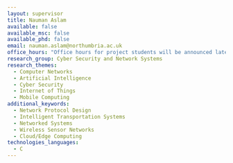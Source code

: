 ```yaml
---
layout: supervisor
title: Nauman Aslam
available: false
available_msc: false
available_phd: false
email: nauman.aslam@northumbria.ac.uk
office_hours: "Office hours for project students will be announced later. "
research_group: Cyber Security and Network Systems
research_themes:
  - Computer Networks
  - Artificial Intelligence
  - Cyber Security
  - Internet of Things
  - Mobile Computing
additional_keywords:
  - Network Protocol Design
  - Intelligent Transportation Systems
  - Networked Systems
  - Wireless Sensor Networks
  - Cloud/Edge Computing
technologies_languages:
  - C
---
```

